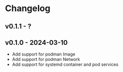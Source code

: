 # Changelog

## v0.1.1 - ?


## v0.1.0 - 2024-03-10

- Add support for podman Image
- Add support for podman Network
- Add support for systemd container and pod services
